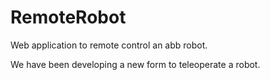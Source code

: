 # RemoteRobot
<p>Web application to remote control an abb robot.</p>
We have been developing a new form to teleoperate a robot.
